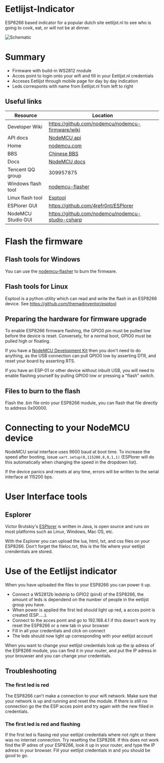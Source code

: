 # Eetlijst-Indicator
ESP8266 based indicator for a popular dutch site eetlijst.nl to see who is going to cook, eat, or will not be at dinner.

![Schematic](username.github.com/Eetlijst-Indicator/Schematic.png)

# Summary

- Firmware with build-in WS2812 module
- Acces point to login onto your wifi and fill in your Eetlijst.nl credentials
- Acceses Eetlijst through mobile page for day by day indication
- Leds corresponts with name from Eetlijst.nl from left to right

## Useful links

| Resource | Location |
| -------------- | -------------- |
| Developer Wiki       | https://github.com/nodemcu/nodemcu-firmware/wiki |
| API docs             | [NodeMCU api](https://github.com/nodemcu/nodemcu-firmware/wiki/nodemcu_api_en) |
| Home                 | [nodemcu.com](http://www.nodemcu.com) |
| BBS                  | [Chinese BBS](http://bbs.nodemcu.com) |
| Docs                 | [NodeMCU docs](http://www.nodemcu.com/docs/) |
| Tencent QQ group     | 309957875 |
| Windows flash tool   | [nodemcu-flasher](https://github.com/nodemcu/nodemcu-flasher) |
| Linux flash tool     | [Esptool](https://github.com/themadinventor/esptool) |
| ESPlorer GUI         | https://github.com/4refr0nt/ESPlorer |
| NodeMCU Studio GUI   | https://github.com/nodemcu/nodemcu-studio-csharp |


# Flash the firmware

## Flash tools for Windows

You can use the [nodemcu-flasher](https://github.com/nodemcu/nodemcu-flasher) to burn the firmware.

## Flash tools for Linux

Esptool is a python utility which can read and write the flash in an ESP8266 device. See https://github.com/themadinventor/esptool

## Preparing the hardware for firmware upgrade

To enable ESP8266 firmware flashing, the GPIO0 pin must be pulled low before
the device is reset. Conversely, for a normal boot, GPIO0 must be pulled high
or floating.

If you have a [NodeMCU Development Kit](http://www.nodemcu.com/index_en.html) then
you don't need to do anything, as the USB connection can pull GPIO0
low by asserting DTR, and reset your board by asserting RTS.

If you have an ESP-01 or other device without inbuilt USB, you will need to
enable flashing yourself by pulling GPIO0 low or pressing a "flash" switch.

## Files to burn to the flash

Flash the .bin file onto your ESP8266 module, you can flash that file directly to address 0x00000.

# Connecting to your NodeMCU device

NodeMCU serial interface uses 9600 baud at boot time. To increase the speed after booting, issue `uart.setup(0,115200,8,0,1,1)` (ESPlorer will do this automatically when changing the speed in the dropdown list).

If the device panics and resets at any time, errors will be written to the serial interface at 115200 bps.

# User Interface tools

## Esplorer

Victor Brutskiy's [ESPlorer](https://github.com/4refr0nt/ESPlorer) is written in Java, is open source and runs on most platforms such as Linux, Windows, Mac OS, etc.

With the Esplorer you can upload the lua, html, txt, and css files on your ESP8266. Don't forget the fileloc.txt, this is the file where your eetlijst crendentials are stored.

# Use of the Eetlijst indicator

When you have uploaded the files to your ESP8266 you can power it up.

- Connect a WS2812b ledstrip to GPIO2 (pin4) of the ESP8266, the amount of leds is dependend on the number of people in the eetlijst group you have.
- When power is applied the first led should light up red, a acces point is created (ESP.....).
- Connect to the acces point and go to 192.168.4.1 if this doesn't work try reset the ESP8266 or a new tab in your browser
- Fill in all your credentials and click on connect
- The leds should now light up corresponding with your eetlijst account

When you want to change your eetlijst credentials look up the ip adress of the ESP8266 module, you can find it in your router, and put the IP adress in your brouwser and you can change your credentials.

## Troubleshooting

### The first led is red
The ESP8266 can't make a connection to your wifi network. Make sure that your network is up and running and reset the module. If there is still no connection go the the ESP acces point and try again with the new filled in credentials.

### The first led is red and flashing
If the first led is flasing red your eetlijst credentials where not right or there was no internet connection. Try resetting the ESP8266.
If this does not work find the IP adres of your ESP8266, look it up in your router, and type the IP adress in your browser. Fill your eetlijst credentials in and you should be good to go.
